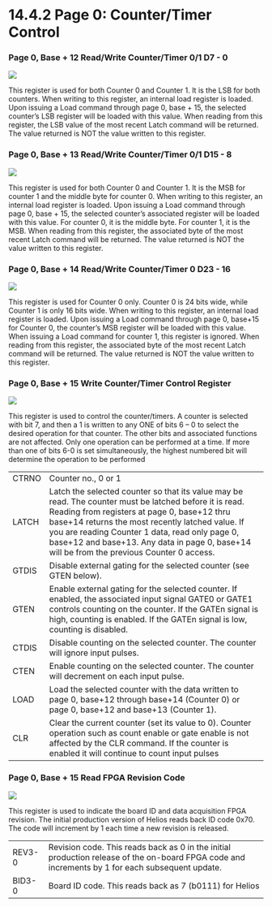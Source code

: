 # 14.4.2 Page 0: Counter/Timer Control

### Page 0, Base + 12      Read/Write       Counter/Timer 0/1 D7 - 0

![](broken-reference)

This register is used for both Counter 0 and Counter 1. It is the LSB for both counters. When writing to this register, an internal load register is loaded. Upon issuing a Load command through page 0, base + 15, the selected counter’s LSB register will be loaded with this value. When reading from this register, the LSB value of the most recent Latch command will be returned. The value returned is NOT the value written to this register.

### Page 0, Base + 13     Read/Write      Counter/Timer 0/1 D15 - 8

![](broken-reference)

This register is used for both Counter 0 and Counter 1. It is the MSB for counter 1 and the middle byte for counter 0. When writing to this register, an internal load register is loaded. Upon issuing a Load command through page 0, base + 15, the selected counter’s associated register will be loaded with this value. For counter 0, it is the middle byte. For counter 1, it is the MSB. When reading from this register, the associated byte of the most recent Latch command will be returned. The value returned is NOT the value written to this register.

### Page 0, Base + 14       Read/Write      Counter/Timer 0 D23 - 16

![](broken-reference)

This register is used for Counter 0 only. Counter 0 is 24 bits wide, while Counter 1 is only 16 bits wide. When writing to this register, an internal load register is loaded. Upon issuing a Load command through page 0, base+15 for Counter 0, the counter’s MSB register will be loaded with this value. When issuing a Load command for counter 1, this register is ignored. When reading from this register, the associated byte of the most recent Latch command will be returned. The value returned is NOT the value written to this register.

### Page 0, Base + 15      Write Counter/Timer      Control Register

![](broken-reference)

This register is used to control the counter/timers. A counter is selected with bit 7, and then a 1 is written to any ONE of bits 6 – 0 to select the desired operation for that counter. The other bits and associated functions are not affected. Only one operation can be performed at a time. If more than one of bits 6-0 is set simultaneously, the highest numbered bit will determine the operation to be performed

|        |                                                                                                                                                                                                                                                                                                                                                            |
| ------ | ---------------------------------------------------------------------------------------------------------------------------------------------------------------------------------------------------------------------------------------------------------------------------------------------------------------------------------------------------------- |
| CTRNO  | Counter no., 0 or 1                                                                                                                                                                                                                                                                                                                                        |
| LATCH  | Latch the selected counter so that its value may be read. The counter must be latched before it is read. Reading from registers at page 0, base+12 thru base+14 returns the most recently latched value. If you are reading Counter 1 data, read only page 0, base+12 and base+13. Any data in page 0, base+14 will be from the previous Counter 0 access. |
| GTDIS  | Disable external gating for the selected counter (see GTEN below).                                                                                                                                                                                                                                                                                         |
| GTEN   | Enable external gating for the selected counter. If enabled, the associated input signal GATE0 or GATE1 controls counting on the counter. If the GATEn signal is high, counting is enabled. If the GATEn signal is low, counting is disabled.                                                                                                              |
| CTDIS  |  Disable counting on the selected counter. The counter will ignore input pulses.                                                                                                                                                                                                                                                                           |
| CTEN   | Enable counting on the selected counter. The counter will decrement on each input pulse.                                                                                                                                                                                                                                                                   |
| LOAD   | Load the selected counter with the data written to page 0, base+12 through base+14 (Counter 0) or page 0, base+12 and base+13 (Counter 1).                                                                                                                                                                                                                 |
| CLR    | Clear the current counter (set its value to 0). Counter operation such as count enable or gate enable is not affected by the CLR command. If the counter is enabled it will continue to count input pulses                                                                                                                                                 |

### Page 0, Base + 15        Read       FPGA Revision Code

![](broken-reference)

This register is used to indicate the board ID and data acquisition FPGA revision. The initial production version of Helios reads back ID code 0x70. The code will increment by 1 each time a new revision is released.

|          |                                                                                                                                                 |
| -------- | ----------------------------------------------------------------------------------------------------------------------------------------------- |
| REV3-0   | Revision code. This reads back as 0 in the initial production release of the on-board FPGA code and increments by 1 for each subsequent update. |
| BID3-0   | Board ID code. This reads back as 7 (b0111) for Helios                                                                                          |
